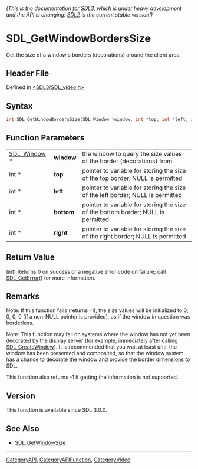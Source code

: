 ###### (This is the documentation for SDL3, which is under heavy development and the API is changing! [SDL2](https://wiki.libsdl.org/SDL2/) is the current stable version!)
# SDL_GetWindowBordersSize

Get the size of a window's borders (decorations) around the client area.

## Header File

Defined in [<SDL3/SDL_video.h>](https://github.com/libsdl-org/SDL/blob/main/include/SDL3/SDL_video.h)

## Syntax

```c
int SDL_GetWindowBordersSize(SDL_Window *window, int *top, int *left, int *bottom, int *right);
```

## Function Parameters

|                            |            |                                                                                  |
| -------------------------- | ---------- | -------------------------------------------------------------------------------- |
| [SDL_Window](SDL_Window) * | **window** | the window to query the size values of the border (decorations) from             |
| int *                      | **top**    | pointer to variable for storing the size of the top border; NULL is permitted    |
| int *                      | **left**   | pointer to variable for storing the size of the left border; NULL is permitted   |
| int *                      | **bottom** | pointer to variable for storing the size of the bottom border; NULL is permitted |
| int *                      | **right**  | pointer to variable for storing the size of the right border; NULL is permitted  |

## Return Value

(int) Returns 0 on success or a negative error code on failure; call
[SDL_GetError](SDL_GetError)() for more information.

## Remarks

Note: If this function fails (returns -1), the size values will be
initialized to 0, 0, 0, 0 (if a non-NULL pointer is provided), as if the
window in question was borderless.

Note: This function may fail on systems where the window has not yet been
decorated by the display server (for example, immediately after calling
[SDL_CreateWindow](SDL_CreateWindow)). It is recommended that you wait at
least until the window has been presented and composited, so that the
window system has a chance to decorate the window and provide the border
dimensions to SDL.

This function also returns -1 if getting the information is not supported.

## Version

This function is available since SDL 3.0.0.

## See Also

- [SDL_GetWindowSize](SDL_GetWindowSize)

----
[CategoryAPI](CategoryAPI), [CategoryAPIFunction](CategoryAPIFunction), [CategoryVideo](CategoryVideo)

